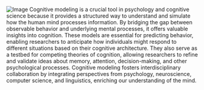 ![Image](https://github.com/user-attachments/assets/5fd2dea0-fc25-4d92-9fbc-d64717f52d61)
Cognitive modeling is a crucial tool in psychology and cognitive science because it provides a structured way to understand and simulate how the human mind processes information. 
By bridging the gap between observable behavior and underlying mental processes, it offers valuable insights into cognition. 
These models are essential for predicting behavior, enabling researchers to anticipate how individuals might respond to different situations based on their cognitive architecture. 
They also serve as a testbed for competing theories of cognition, allowing researchers to refine and validate ideas about memory, attention, decision-making, and other psychological processes. 
Cognitive modeling fosters interdisciplinary collaboration by integrating perspectives from psychology, neuroscience, computer science, and linguistics, enriching our understanding of the mind.
